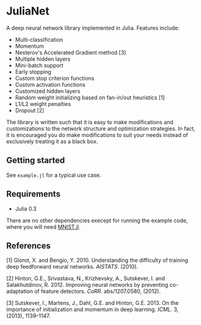 JuliaNet
========

A deep neural network library implemented in Julia. Features include:

-   Multi-classification
-   Momentum
-   Nesterov's Accelerated Gradient method [3]
-   Multiple hidden layers
-   Mini-batch support
-   Early stopping
-   Custom stop criterion functions
-   Custom activation functions
-   Customized hidden layers
-   Random weight initializing based on fan-in/out heuristics [1]
-   L1/L2 weight penalties
-   Dropout [2]

The library is written such that it is easy to make modifications and
customizations to the network structure and optimization strategies. In
fact, it is encouraged you do make modifications to suit your needs
instead of exclusively treating it as a black box.

Getting started
---------------

See `example.jl` for a typical use case.

Requirements
------------

-   Julia 0.3

There are no other dependencies execept for running the example code,
where you will need
[MNIST.jl](https://github.com/johnmyleswhite/MNIST.jl).

References
----------

[1] Glorot, X. and Bengio, Y. 2010. Understanding the difficulty of
training deep feedforward neural networks. *AISTATS*. (2010).

[2] Hinton, G.E., Srivastava, N., Krizhevsky, A., Sutskever, I. and
Salakhutdinov, R. 2012. Improving neural networks by preventing
co-adaptation of feature detectors. *CoRR*. abs/1207.0580, (2012).

[3] Sutskever, I., Martens, J., Dahl, G.E. and Hinton, G.E. 2013. On the
importance of initialization and momentum in deep learning. *ICML*. 3,
(2013), 1139–1147.

